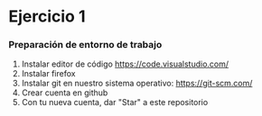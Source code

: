 # Ejercicio 1

### Preparación de entorno de trabajo

1. Instalar editor de código https://code.visualstudio.com/
1. Instalar firefox
1. Instalar git en nuestro sistema operativo: https://git-scm.com/
1. Crear cuenta en github
1. Con tu nueva cuenta, dar "Star" a este repositorio
